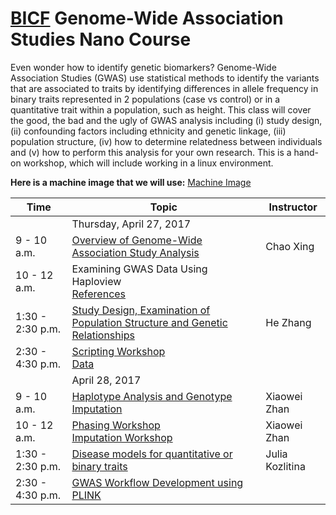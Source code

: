 # [BICF](http://www.utsouthwestern.edu/labs/bioinformatics/) Genome-Wide Association Studies Nano Course

Even wonder how to identify genetic biomarkers? Genome-Wide Association Studies (GWAS) use statistical methods to identify the variants that are associated to traits by identifying differences in allele frequency in binary traits represented in 2 populations (case vs control) or in a quantitative trait within a population, such as height. This class will cover the good, the bad and the ugly of GWAS analysis including (i) study design, (ii) confounding factors including ethnicity and genetic linkage, (iii) population structure, (iv) how to determine relatedness between individuals and (v) how to perform this analysis for your own research. This is a hand-on workshop, which will include working in a linux environment.


**Here is a machine image that we will use:**
[Machine Image](https://cloud.biohpc.swmed.edu/index.php/s/mjofGJL5JMsM9z4)

| Time  | Topic | Instructor|
| ------------- | ------------- | ------------- |
| | Thursday, April 27, 2017 | |
| 9 - 10 a.m. | [Overview of Genome-Wide Association Study Analysis](img/rationalegwasxing.pdf) | Chao Xing |
| 10 - 12 a.m.  | Examining GWAS Data Using Haploview <br>[References](img/2014xingiovs7073.pdf) | |
| 1:30 - 2:30 p.m.|[Study Design, Examination of Population Structure and Genetic Relationships](img/gwas_zhang_lecture.pdf)| He Zhang |
| 2:30 - 4:30 p.m. | [Scripting Workshop](img/gwas_zhang_tutorial.pdf) <br> [Data](https://www.dropbox.com/s/7k4a96i9mxzhpz9/course2.tar.bz2?dl=0) | |
| | April 28, 2017 | |
| 9 - 10 a.m. | [Haplotype Analysis and Genotype Imputation](img/phasing_and_imputation_v2.pdf) | Xiaowei Zhan |
| 10 - 12 a.m.  | [ Phasing Workshop](phasing.html) <br> [Imputation Workshop](imputation.html) | Xiaowei Zhan|
| 1:30 - 2:30 p.m.|[Disease models for quantitative or binary traits](kozlitina_gwas_analysis_04282017.pdf)| Julia Kozlitina |
| 2:30 - 4:30 p.m. | [GWAS Workflow Development using PLINK](workshop_04282017.pdf) | |
